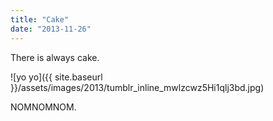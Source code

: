 ```yaml
---
title: "Cake"
date: "2013-11-26"
---
```


There is always cake.

![yo yo]({{ site.baseurl }}/assets/images/2013/tumblr_inline_mwlzcwz5Hi1qlj3bd.jpg)

NOMNOMNOM.
